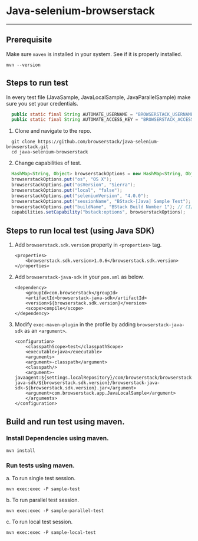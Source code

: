 # Java-selenium-browserstack
---

## Prerequisite
Make sure `maven` is installed in your system. See if it is properly installed.

```
mvn --version
```

## Steps to run test

In every test file (JavaSample, JavaLocalSample, JavaParallelSample) make sure you set your credentials.
```java
  public static final String AUTOMATE_USERNAME = "BROWSERSTACK_USERNAME";
  public static final String AUTOMATE_ACCESS_KEY = "BROWSERSTACK_ACCESS_KEY";
```

1. Clone and navigate to the repo.

```
  git clone https://github.com/browserstack/java-selenium-browserstack.git
  cd java-selenium-browserstack
```

2. Change capabilities of test.

```java
  HashMap<String, Object> browserstackOptions = new HashMap<String, Object>();
  browserstackOptions.put("os", "OS X");
  browserstackOptions.put("osVersion", "Sierra");
  browserstackOptions.put("local", "false");
  browserstackOptions.put("seleniumVersion", "4.0.0");
  browserstackOptions.put("sessionName", "BStack-[Java] Sample Test"); // test name
  browserstackOptions.put("buildName", "BStack Build Number 1"); // CI/CD job or build name
  capabilities.setCapability("bstack:options", browserstackOptions);
```

## Steps to run local test (using Java SDK)
1. Add `browserstack.sdk.version` property in `<properties>` tag.
    ```
   <properties>
        <browserstack.sdk.version>1.0.6</browserstack.sdk.version>
   </properties>
    ```

2. Add `browserstack-java-sdk` in your `pom.xml` as below.
    ```
    <dependency>
        <groupId>com.browserstack</groupId>
        <artifactId>browserstack-java-sdk</artifactId>
        <version>${browserstack.sdk.version}</version>
        <scope>compile</scope>
    </dependency>
   ```

3. Modify `exec-maven-plugin` in the profile by adding `browserstack-java-sdk` as an `<argument>`.
    ```
   <configuration>
        <classpathScope>test</classpathScope>
        <executable>java</executable>
        <arguments>
        <argument>-classpath</argument>
        <classpath/>
        <argument>-javaagent:${settings.localRepository}/com/browserstack/browserstack-java-sdk/${browserstack.sdk.version}/browserstack-java-sdk-${browserstack.sdk.version}.jar</argument>
        <argument>com.browserstack.app.JavaLocalSample</argument>
        </arguments>
    </configuration>
   ```

## Build and run test using maven.

### Install Dependencies using maven.
```
mvn install
```

### Run tests using maven.

a. To run single test session.
```
mvn exec:exec -P sample-test 
```

b. To run parallel test session.
```
mvn exec:exec -P sample-parallel-test 
```

c. To run local test session.
```
mvn exec:exec -P sample-local-test 
```
